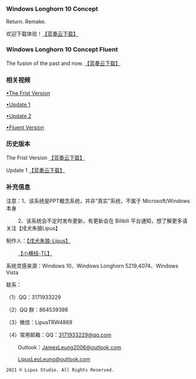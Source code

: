 ### Windows Longhorn 10 Concept
Return. Remake. 





欢迎下载体验！[【蓝奏云下载】](https://wwx.lanzoui.com/iK62xg1iwkh)



### Windows Longhorn 10 Concept Fluent
The fusion of the past and now.
[【蓝奏云下载】](https://wwx.lanzoui.com/ibdv2h21lab)

### 相关视频
[•The Frist Version](https://www.bilibili.com/video/BV1jQ4y1N7HL)

[•Update 1](https://www.bilibili.com/video/BV12V411B7mt)

[•Update 2](https://www.bilibili.com/video/BV1p54y1U7DV)

[•Fluent Version](https://www.bilibili.com/video/BV1Bz4y1f7qM)




### 历史版本
The Frist Version [【蓝奏云下载】](https://wwx.lanzoui.com/isHJUeuny3e)






Update 1 [【蓝奏云下载】](https://wwx.lanzoui.com/iCkmlewkbzc)



### 补充信息
注意：1、该系统是PPT概念系统，并非“真实”系统，不属于 Microsoft/Windows 本身

   2、该系统会不定时发布更新，有更新会在 Bilibili 平台通知，想了解更多请关注【戌犬朱狼Lipus】

制作人：[【戌犬朱狼-Lipus】](https://space.bilibili.com/471197002)

   [【小横线-TL】](https://space.bilibili.com/389275660?from=search&seid=14888383398815314651)

系统灵感来源：Windows 10、Windows Longhorn 5219,4074、Windows Vista

联系：

（1）QQ：3171933229

（2）QQ 群：864539398

（3）微信：LipusTRW4869

（4）常用邮箱：QQ：3171933229@qq.com

   Outlook：JamesLeung2006@outlook.com

   LipusLeoLeung@outlook.com



















































    2021 © Lipus Studio. All Rights Reserved.
